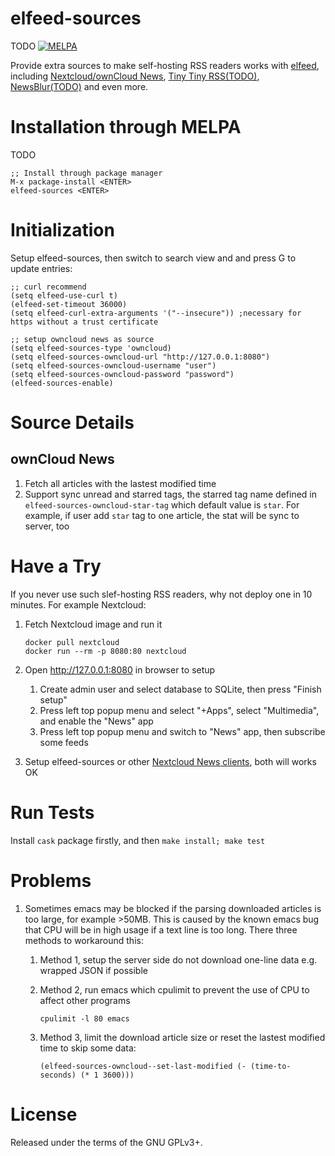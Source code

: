 elfeed-sources
==============
TODO [![MELPA](http://melpa.org/packages/elfeed-sources-badge.svg)](http://melpa.org/#/elfeed-sources)

Provide extra sources to make self-hosting RSS readers works
with [elfeed](https://github.com/skeeto/elfeed),
including
[Nextcloud/ownCloud News](https://nextcloud.com/),
[Tiny Tiny RSS(TODO)](https://tt-rss.org/fox/tt-rss),
[NewsBlur(TODO)](https://newsblur.com/) and even more.

# Installation through MELPA
TODO

    ;; Install through package manager
    M-x package-install <ENTER>
    elfeed-sources <ENTER>

# Initialization
Setup elfeed-sources, then switch to search view and and press G to update entries:

    ;; curl recommend
    (setq elfeed-use-curl t)
    (elfeed-set-timeout 36000)
    (setq elfeed-curl-extra-arguments '("--insecure")) ;necessary for https without a trust certificate

    ;; setup owncloud news as source
    (setq elfeed-sources-type 'owncloud)
    (setq elfeed-sources-owncloud-url "http://127.0.0.1:8080")
    (setq elfeed-sources-owncloud-username "user")
    (setq elfeed-sources-owncloud-password "password")
    (elfeed-sources-enable)

# Source Details
## ownCloud News
1. Fetch all articles with the lastest modified time
1. Support sync unread and starred tags, the starred tag name defined
   in `elfeed-sources-owncloud-star-tag` which default value is
   `star`. For example, if user add `star` tag to one article, the
   stat will be sync to server, too

# Have a Try
If you never use such slef-hosting RSS readers, why not deploy one in 10 minutes. For
example Nextcloud:

1.  Fetch Nextcloud image and run it

        docker pull nextcloud
        docker run --rm -p 8080:80 nextcloud

2.  Open <http://127.0.0.1:8080> in browser to setup
    1.  Create admin user and select database to SQLite, then press "Finish setup"
    2.  Press left top popup menu and select "+Apps", select
        "Multimedia", and enable the "News" app
    3.  Press left top popup menu and switch to "News" app, then
        subscribe some feeds

3.  Setup elfeed-sources or
    other
    [Nextcloud News clients](https://github.com/owncloud/News-Android-App),
    both will works OK

# Run Tests

Install `cask` package firstly, and then `make install; make test`

# Problems
1. Sometimes emacs may be blocked if the parsing downloaded articles
   is too large, for example >50MB. This is caused by the known emacs
   bug that CPU will be in high usage if a text line is too
   long. There three methods to workaround this:
   1. Method 1, setup the server side do not download one-line data
      e.g. wrapped JSON if possible
   2. Method 2, run emacs which cpulimit to prevent the use of CPU to
      affect other programs

          cpulimit -l 80 emacs

   3. Method 3, limit the download article size or reset the lastest
      modified time to skip some data:

          (elfeed-sources-owncloud--set-last-modified (- (time-to-seconds) (* 1 3600)))

# License

Released under the terms of the GNU GPLv3+.
